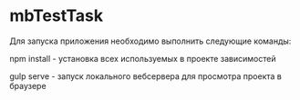 # mbTestTask

Для запуска приложения необходимо выполнить следующие команды:

npm install - установка всех используемых в проекте зависимостей

gulp serve - запуск локального вебсервера для просмотра проекта в браузере